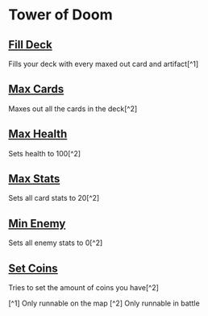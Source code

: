 # Tower of Doom

## [Fill Deck](fillDeck.js)
Fills your deck with every maxed out card and artifact[^1]

## [Max Cards](maxCards.js)
Maxes out all the cards in the deck[^2]

## [Max Health](maxHealth.js)
Sets health to 100[^2]

## [Max Stats](maxStats.js)
Sets all card stats to 20[^2]

## [Min Enemy](minEnemy.js)
Sets all enemy stats to 0[^2]

## [Set Coins](setCoins.js)
Tries to set the amount of coins you have[^2]

[^1] Only runnable on the map
[^2] Only runnable in battle
